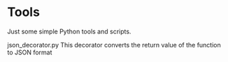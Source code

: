 # Tools
Just some simple Python tools and scripts.

json_decorator.py This decorator converts the return value of the function to JSON format
